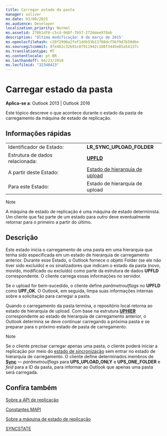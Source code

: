 ```yaml
---
title: Carregar estado da pasta
manager: soliver
ms.date: 03/09/2015
ms.audience: Developer
localization_priority: Normal
ms.assetid: 270b1df0-c5cd-0d0f-7b57-2726dee978ab
description: 'Última modificação: 9 de março de 2015'
ms.openlocfilehash: c20f2998a2fef1ddb53b13708dcf56f9d7b50dbe
ms.sourcegitcommit: 8fe462c32b91c87911942c188f3445e85a54137c
ms.translationtype: MT
ms.contentlocale: pt-BR
ms.lasthandoff: 04/23/2019
ms.locfileid: "32348423"
---
```

# <a name="upload-folder-state"></a>Carregar estado da pasta

  
  
**Aplica-se a**: Outlook 2013 | Outlook 2016 
  
 Este tópico descreve o que acontece durante o estado da pasta de carregamento da máquina de estado de replicação. 
  
## <a name="quick-info"></a>Informações rápidas

|||
|:-----|:-----|
|Identificador de Estado:  <br/> |**LR_SYNC_UPLOAD_FOLDER** <br/> |
|Estrutura de dados relacionada:  <br/> |**[UPFLD](upfld.md)** <br/> |
|A partir deste Estado:  <br/> |[Estado de hierarquia de upload](upload-hierarchy-state.md) <br/> |
|Para este Estado:  <br/> |Estado de hierarquia de upload  <br/> |
   
> [!NOTE]
> A máquina de estado de replicação é uma máquina de estado determinista. Um cliente que faz parte de um estado para outro deve eventualmente retornar para o primeiro a partir do último. 
  
## <a name="description"></a>Descrição

Este estado inicia o carregamento de uma pasta em uma hierarquia que tenha sido especificada em um estado de hierarquia de carregamento anterior. Durante esse Estado, o Outlook fornece o objeto Folder (se ele não tiver sido excluído) e os sinalizadores que indicam o estado da pasta (novo, movido, modificado ou excluído) como parte da estrutura de dados **UPFLD** correspondente. O cliente carrega essas informações no servidor. 
  
Se o upload for bem-sucedido, o cliente define *parâmetroulflags* no **UPFLD** como **UPF_OK**. O Outlook, em seguida, limpa suas informações internas sobre a solicitação para carregar a pasta. 
  
Quando o carregamento da pasta termina, o repositório local retorna ao estado de hierarquia de upload. Com base na estrutura **[UPHIER](uphier.md)** correspondente ao estado de hierarquia de carregamento anterior, o Outlook determina se deve continuar carregando a próxima pasta e se preparar para o próximo estado de pasta de carregamento. 
  
> [!NOTE]
> Se o cliente precisar carregar apenas uma pasta, o cliente poderá iniciar a replicação por meio do [estado de sincronização](synchronize-state.md) sem entrar no estado de hierarquia de carregamento. O cliente define determinados membros de **[Sync](sync.md)** — *parâmetroulflags* para **UPS_UPLOAD_ONLY** e **UPS_ONE_FOLDER** e *feid* para a ID da pasta, para informar ao Outlook que apenas uma pasta será carregada. 
  
## <a name="see-also"></a>Confira também



[Sobre a API de replicação](about-the-replication-api.md)
  
[Constantes MAPI](mapi-constants.md)
  
[Sobre a máquina de estado de replicação](about-the-replication-state-machine.md)
  
[SYNCSTATE](syncstate.md)

